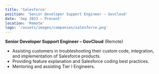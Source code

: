 ```yaml
---
title: 'Salesforce'
position: 'Senior Developer Support Engineer – GovCloud'
date: 'Sep 2023 – Present'
location: 'Remote'
logo: '/assets/images/companies/salesforce.png'
---
```


**Senior Developer Support Engineer – GovCloud** (Remote)

- Assisting customers in troubleshooting their custom code, integration, and implementation of Salesforce products.
- Providing feature explanation and Salesforce coding best practices.
- Mentoring and assisting Tier I Engineers.

